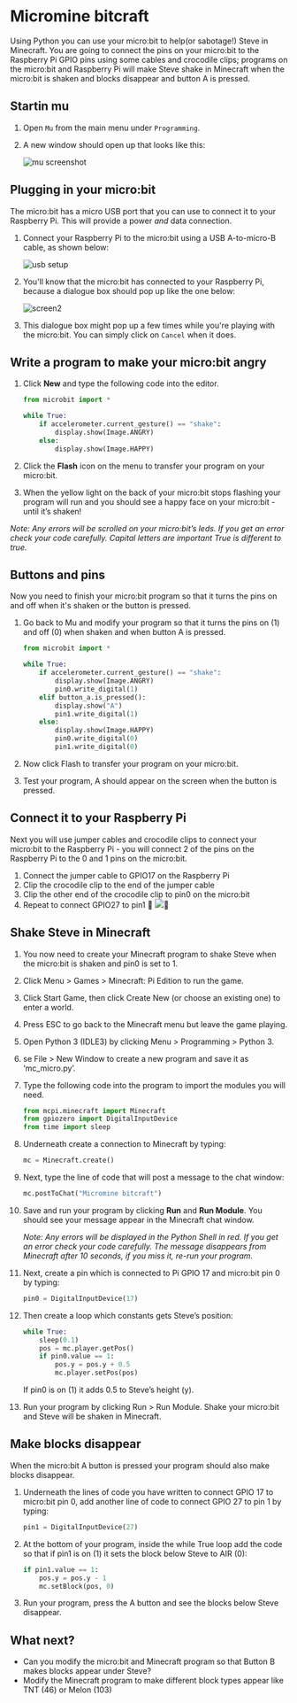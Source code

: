 # Micromine bitcraft

Using Python you can use your micro:bit to help(or sabotage!) Steve in Minecraft. You are going to connect the pins on your micro:bit to the Raspberry Pi GPIO pins using some cables and crocodile clips; programs on the micro:bit and Raspberry Pi will make Steve shake in Minecraft when the micro:bit is shaken and blocks disappear and button A is pressed.

## Startin mu

1. Open `Mu` from the main menu under `Programming`.

1. A new window should open up that looks like this:

	![mu screenshot](images/screen1.png)

## Plugging in your micro:bit

The micro:bit has a micro USB port that you can use to connect it to your Raspberry Pi. This will provide a power *and* data connection.

1. Connect your Raspberry Pi to the micro:bit using a USB A-to-micro-B cable, as shown below:

	![usb setup](images/usb.png)

1. You'll know that the micro:bit has connected to your Raspberry Pi, because a dialogue box should pop up like the one below:

	![screen2](images/screen2.png)

1. This dialogue box might pop up a few times while you're playing with the micro:bit. You can simply click on `Cancel` when it does.

## Write a program to make your micro:bit angry

1. Click **New** and type the following code into the editor.

	```python
	from microbit import *
	
	while True:
        if accelerometer.current_gesture() == "shake":
            display.show(Image.ANGRY)
        else:
            display.show(Image.HAPPY)
    ```
                
1. Click the **Flash** icon on the menu to transfer your program on your micro:bit.

1. When the yellow light on the back of your micro:bit stops flashing your program will run and you should see a happy face on your micro:bit - until it’s shaken!

*Note: Any errors will be scrolled on your micro:bit’s leds. If you get an error check your code carefully. Capital letters are important True is different to true.*

## Buttons and pins
Now you need to finish your micro:bit program so that it turns the pins on and off when it's shaken or the button is pressed.

1. Go back to Mu and modify your program so that it turns the pins on (1) and off (0) when shaken and when button A is pressed.

	```python
	from microbit import *
    
    while True:
        if accelerometer.current_gesture() == "shake":
            display.show(Image.ANGRY)
            pin0.write_digital(1)
        elif button_a.is_pressed():
            display.show("A")
            pin1.write_digital(1)
        else:
            display.show(Image.HAPPY)
            pin0.write_digital(0)
            pin1.write_digital(0)
    ```
            
1. Now click Flash to transfer your program on your micro:bit.
1. Test your program, A should appear on the screen when the button is pressed.

## Connect it to your Raspberry Pi
Next you will use jumper cables and crocodile clips to connect your micro:bit to the Raspberry Pi - you will connect 2 of the pins on the Raspberry Pi to the 0 and 1 pins on the micro:bit.

1. Connect the jumper cable to GPIO17 on the Raspberry Pi
1. Clip the crocodile clip to the end of the jumper cable
1. Clip the other end of the crocodile clip to pin0 on the micro:bit
1. Repeat to connect GPIO27 to pin1

	![](images/microbit-pi-pins-connect.png)
## Shake Steve in Minecraft

1. You now need to create your Minecraft program to shake Steve when the micro:bit is shaken and pin0 is set to 1.
1. Click Menu > Games > Minecraft: Pi Edition to run the game.
1. Click Start Game, then click Create New (or choose an existing one) to enter a world.
1. Press ESC to go back to the Minecraft menu but leave the game playing.
1. Open Python 3 (IDLE3) by clicking Menu > Programming > Python 3.
1. se File > New Window to create a new program and save it as ‘mc_micro.py’.
1. Type the following code into the program to import the modules you will need.

	```python
	from mcpi.minecraft import Minecraft
    from gpiozero import DigitalInputDevice
    from time import sleep
    ```

1. Underneath create a connection to Minecraft by typing:
	
	```python
	mc = Minecraft.create()
	```

1. Next, type the line of code that will post a message to the chat window:

	```python
	mc.postToChat("Micromine bitcraft")
	```

1. Save and run your program by clicking **Run** and **Run Module**. You should see your message appear in the Minecraft chat window.

	*Note: Any errors will be displayed in the Python Shell in red. If you get an error check your code carefully. The message disappears from Minecraft after 10 seconds, if you miss it, re-run your program.*

1. Next, create a pin which is connected to Pi GPIO 17 and micro:bit pin 0 by typing:

	```python
	pin0 = DigitalInputDevice(17)
	```

1. Then create a loop which constants gets Steve’s position:

	```python
	while True:
        sleep(0.1)
        pos = mc.player.getPos()
        if pin0.value == 1:
            pos.y = pos.y + 0.5
            mc.player.setPos(pos)
     ```   
        
    If pin0 is on (1) it adds 0.5 to Steve’s height (y).

1. Run your program by clicking Run > Run Module. Shake your micro:bit and Steve will be shaken in Minecraft.

## Make blocks disappear 
When the micro:bit A button is pressed your program should also make blocks disappear.

1. Underneath the lines of code you have written to connect GPIO 17 to micro:bit pin 0, add another line of code to connect GPIO 27 to pin 1 by typing:

	```python
    pin1 = DigitalInputDevice(27)
    ```
1. At the bottom of your program, inside the while True loop add the code so that if pin1 is on (1) it sets the block below Steve to AIR (0):

	```python
    if pin1.value == 1:
        pos.y = pos.y - 1
        mc.setBlock(pos, 0)
    ```    

1. Run your program, press the A button and see the blocks below Steve disappear.

## What next?
- Can you modify the micro:bit and Minecraft program so that Button B makes blocks appear under Steve?
- Modify the Minecraft program to make different block types appear like TNT (46) or Melon (103)


